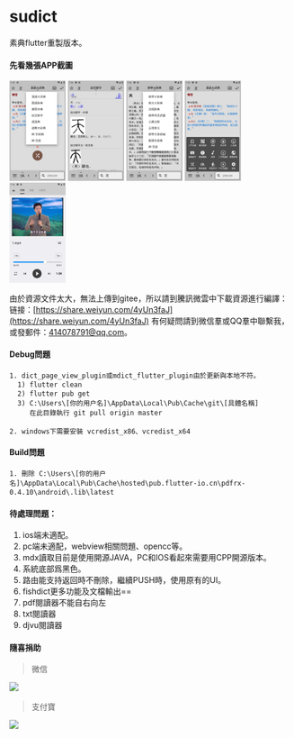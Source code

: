# sudict

素典flutter重製版本。

#### 先看幾張APP截圖
<img src='./docs/readme/screenshot/1.png' width="100px">
<img src='./docs/readme/screenshot/2.png' width="100px">
<img src='./docs/readme/screenshot/3.png' width="100px">
<img src='./docs/readme/screenshot/4.png' width="100px">
<img src='./docs/readme/screenshot/5.png' width="100px">

由於資源文件太大，無法上傳到gitee，所以請到騰訊微雲中下載資源進行編譯：
链接：[https://share.weiyun.com/4yUn3faJ](https://share.weiyun.com/4yUn3faJ)
有何疑問請到微信羣或QQ羣中聯繫我，或發郵件：414078791@qq.com。

#### Debug問題
```
1. dict_page_view_plugin或mdict_flutter_plugin由於更新與本地不符。
  1) flutter clean
  2) flutter pub get
  3) C:\Users\[你的用户名]\AppData\Local\Pub\Cache\git\[具體名稱]
     在此目錄執行 git pull origin master

2. windows下需要安裝 vcredist_x86、vcredist_x64
```

#### Build問題
```
1. 刪除 C:\Users\[你的用户名]\AppData\Local\Pub\Cache\hosted\pub.flutter-io.cn\pdfrx-0.4.10\android\.lib\latest
```

#### 待處理問題：
1. ios端未適配。
2. pc端未適配，webview相關問題、opencc等。
3. mdx讀取目前是使用開源JAVA，PC和IOS看起來需要用CPP開源版本。
4. 系統底部爲黑色。
5. 路由能支持返回時不刪除，繼續PUSH時，使用原有的UI。
6.  fishdict更多功能及文檔輸出==
7.  pdf閱讀器不能自右向左
8.  txt閱讀器
9.  djvu閱讀器


#### 隨喜捐助
> 微信  

![](https://maiyuren.com/dict/assets/img/wx.32e7248.png)

> 支付寶

![](https://maiyuren.com/dict/assets/img/zfb.dcab600.png)
